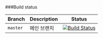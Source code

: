 

###Build status

|Branch|Description|Status|
|---|---|---|
|`master`|메인 브랜치|[![Build Status](https://travis-ci.com/SibaDoge1/FlowTest.svg?branch=master)](https://travis-ci.com/SibaDoge1/FlowTest)|
